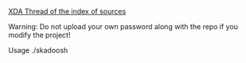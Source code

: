 [XDA Thread of the index of sources](http://forum.xda-developers.com/android/software/sources-android-sources-highly-t3231109)

Warning: Do not upload your own password along with the repo if you modify the project!

Usage ./skadoosh <romname> <manifest link> <branch>
